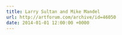 ```yaml
---
title: Larry Sultan and Mike Mandel
url: http://artforum.com/archive/id=46050
date: 2014-01-01 12:00:00 +0000
---
```

